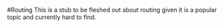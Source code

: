 #Routing
This is a stub to be fleshed out about routing given it is a popular topic and currently hard to find.